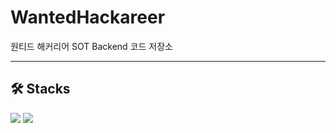 # WantedHackareer
원티드 해커리어 SOT Backend 코드 저장소

--- 

## 🛠 Stacks

<img src="image/stacks1.png">
<img src="image/stacks2.png">
